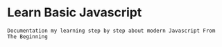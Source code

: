 # Learn Basic Javascript

`Documentation my learning step by step about modern Javascript From The Beginning`
